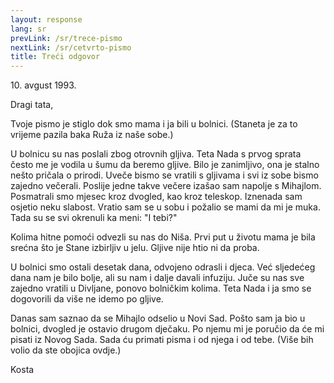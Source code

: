 ```yaml
---
layout: response
lang: sr
prevLink: /sr/trece-pismo
nextLink: /sr/cetvrto-pismo
title: Treći odgovor
---
```


<div class="Response-date">10. avgust 1993.</div>


Dragi tata,

Tvoje pismo je stiglo dok smo mama i ja bili u bolnici. (Staneta je za to vrijeme pazila baka Ruža iz naše sobe.)

U bolnicu su nas poslali zbog otrovnih gljiva. Teta Nada s prvog sprata često me je vodila u šumu da beremo gljive. Bilo je zanimljivo, ona je stalno nešto pričala o prirodi. Uveče bismo se vratili s gljivama i svi iz sobe bismo zajedno večerali. Poslije jedne takve večere izašao sam napolje s Mihajlom. Posmatrali smo mjesec kroz dvogled, kao kroz teleskop. Iznenada sam osjetio neku slabost. Vratio sam se u sobu i požalio se mami da mi je muka. Tada su se svi okrenuli ka meni: "I tebi?"

Kolima hitne pomoći odvezli su nas do Niša. Prvi put u životu mama je bila srećna što je Stane izbirljiv u jelu. Gljive nije htio ni da proba.

U bolnici smo ostali desetak dana, odvojeno odrasli i djeca. Već sljedećeg dana nam je bilo bolje, ali su nam i dalje davali infuziju. Juče su nas sve zajedno vratili u Divljane, ponovo bolničkim kolima. Teta Nada i ja smo se dogovorili da više ne idemo po gljive.

Danas sam saznao da se Mihajlo odselio u Novi Sad. Pošto sam ja bio u bolnici, dvogled je ostavio drugom dječaku. Po njemu mi je poručio da će mi pisati iz Novog Sada. Sada ću primati pisma i od njega i od tebe. (Više bih volio da ste obojica ovdje.)

<div class="Response-signature">Kosta</div>
